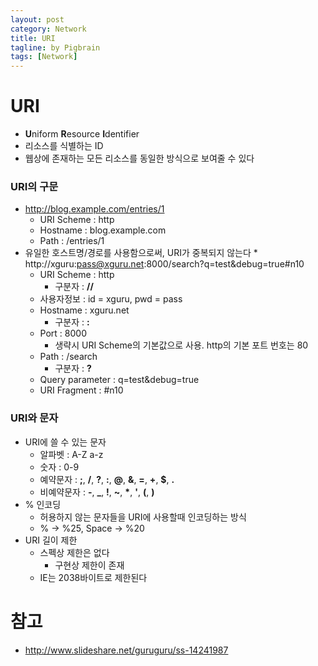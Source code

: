 ```yaml
---
layout: post
category: Network
title: URI
tagline: by Pigbrain
tags: [Network]
---
```


<!--more-->

# URI
* **U**niform **R**esource **I**dentifier  
* 리소스를 식별하는 ID  
* 웹상에 존재하는 모든 리소스를 동일한 방식으로 보여줄 수 있다  
  
### URI의 구문  
* http://blog.example.com/entries/1
	* URI Scheme : http  
	* Hostname : blog.example.com  
	* Path : /entries/1  
* 유일한 호스트명/경로를 사용함으로써, URI가 중복되지 않는다  * http://xguru:pass@xguru.net:8000/search?q=test&debug=true#n10  
	* URI Scheme : http  
		* 구분자 : **//**  
	* 사용자정보 : id = xguru, pwd = pass  
	* Hostname : xguru.net  
		* 구분자 : **:**  
	* Port : 8000  
		* 생략시 URI Scheme의 기본값으로 사용. http의 기본 포트 번호는 80  
	* Path : /search  
		* 구분자 : **?**  
	* Query parameter : q=test&debug=true  
	* URI Fragment : #n10
  
### URI와 문자  
* URI에 쓸 수 있는 문자  
	* 알파벳 : A-Z a-z  
	* 숫자 : 0-9  
	* 예약문자 : **;**, **/**, **?**, **:**, **@**, **&**, **=**, **+**, **$**, **.**  
	* 비예약문자 : **-**, **_**, **!**, **~**, **\***, **'**, **(**, **)**  
* % 인코딩  
	* 허용하지 않는 문자들을 URI에 사용할때 인코딩하는 방식  
	* % -> %25, Space -> %20  
* URI 길이 제한  
	* 스펙상 제한은 없다  
		* 구현상 제한이 존재  
	* IE는 2038바이트로 제한된다  

# 참고 
* http://www.slideshare.net/guruguru/ss-14241987  